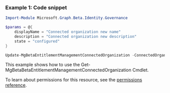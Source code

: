 ### Example 1: Code snippet

```powershellImport-Module Microsoft.Graph.Beta.Identity.Governance

$params = @{
	displayName = "Connected organization new name"
	description = "Connected organization new description"
	state = "configured"
}

Update-MgBetaEntitlementManagementConnectedOrganization -ConnectedOrganizationId $connectedOrganizationId -BodyParameter $params
```
This example shows how to use the Get-MgBetaBetaEntitlementManagementConnectedOrganization Cmdlet.
To learn about permissions for this resource, see the [permissions reference](/graph/permissions-reference).

